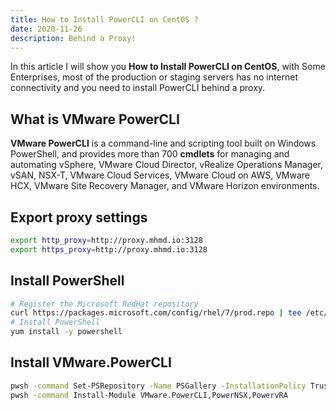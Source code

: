 ```yaml
---
title: How to Install PowerCLI on CentOS ?
date: 2020-11-26
description: Behind a Proxy!
---
```


In this article I will show you **How to Install PowerCLI on CentOS**, with Some Enterprises, most of the production or staging servers has no internet connectivity and you need to install PowerCLI behind a proxy.

## What is VMware PowerCLI

**VMware PowerCLI** is a command-line and scripting tool built on Windows PowerShell, and provides more than 700 **cmdlets** for managing and automating vSphere, VMware Cloud Director, vRealize Operations Manager, vSAN, NSX-T, VMware Cloud Services, VMware Cloud on AWS, VMware HCX, VMware Site Recovery Manager, and VMware Horizon environments.

## Export proxy settings

```bash
export http_proxy=http://proxy.mhmd.io:3128
export https_proxy=http://proxy.mhmd.io:3128
```

## Install PowerShell

```bash
# Register the Microsoft RedHat repository
curl https://packages.microsoft.com/config/rhel/7/prod.repo | tee /etc/yum.repos.d/microsoft.repo
# Install PowerShell
yum install -y powershell
```

## Install VMware.PowerCLI

```bash
pwsh -command Set-PSRepository -Name PSGallery -InstallationPolicy Trusted
pwsh -command Install-Module VMware.PowerCLI,PowerNSX,PowervRA
```
